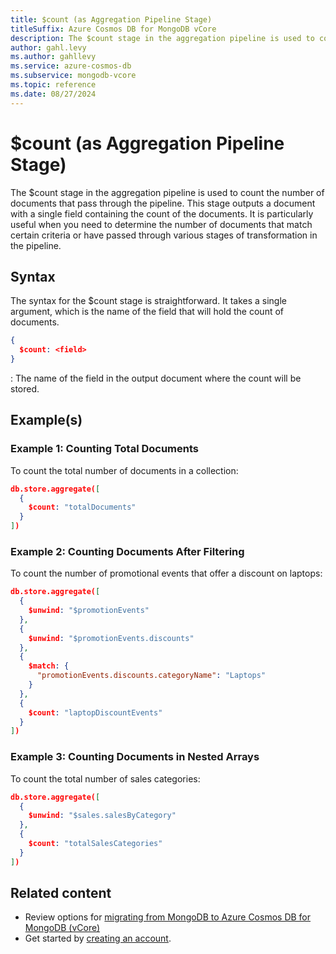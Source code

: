 ```yaml
---
title: $count (as Aggregation Pipeline Stage)
titleSuffix: Azure Cosmos DB for MongoDB vCore
description: The $count stage in the aggregation pipeline is used to count the number of documents that pass through the pipeline.
author: gahl.levy
ms.author: gahllevy
ms.service: azure-cosmos-db
ms.subservice: mongodb-vcore
ms.topic: reference
ms.date: 08/27/2024
---
```


# $count (as Aggregation Pipeline Stage)
The $count stage in the aggregation pipeline is used to count the number of documents that pass through the pipeline. This stage outputs a document with a single field containing the count of the documents. It is particularly useful when you need to determine the number of documents that match certain criteria or have passed through various stages of transformation in the pipeline.

## Syntax
The syntax for the $count stage is straightforward. It takes a single argument, which is the name of the field that will hold the count of documents.

```json
{
  $count: <field>
}
```

<field>: The name of the field in the output document where the count will be stored.

## Example(s)
### Example 1: Counting Total Documents
To count the total number of documents in a collection:

```json
db.store.aggregate([
  {
    $count: "totalDocuments"
  }
])
```

### Example 2: Counting Documents After Filtering
To count the number of promotional events that offer a discount on laptops:

```json
db.store.aggregate([
  {
    $unwind: "$promotionEvents"
  },
  {
    $unwind: "$promotionEvents.discounts"
  },
  {
    $match: {
      "promotionEvents.discounts.categoryName": "Laptops"
    }
  },
  {
    $count: "laptopDiscountEvents"
  }
])
```

### Example 3: Counting Documents in Nested Arrays
To count the total number of sales categories:

```json
db.store.aggregate([
  {
    $unwind: "$sales.salesByCategory"
  },
  {
    $count: "totalSalesCategories"
  }
])
```

## Related content

- Review options for [migrating from MongoDB to Azure Cosmos DB for MongoDB (vCore)](migration-options.md)
- Get started by [creating an account](../quickstart-portal.md).